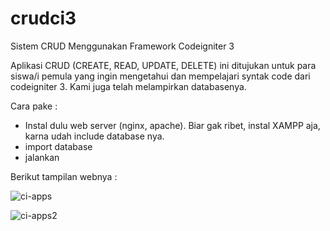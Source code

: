 # crudci3
Sistem CRUD Menggunakan Framework Codeigniter 3

Aplikasi CRUD (CREATE, READ, UPDATE, DELETE) ini ditujukan untuk para siswa/i pemula yang ingin mengetahui dan mempelajari syntak code dari codeigniter 3. Kami juga telah melampirkan databasenya.

Cara pake :
- Instal dulu web server (nginx, apache). Biar gak ribet, instal  XAMPP aja, karna udah include database nya.
- import database
- jalankan

Berikut tampilan webnya :

![ci-apps](https://user-images.githubusercontent.com/66056260/83211319-fe28d580-a186-11ea-8ddc-c1f54c8864f9.png)

![ci-apps2](https://user-images.githubusercontent.com/66056260/83211322-ff5a0280-a186-11ea-9a47-3ed3595c08ed.png)

